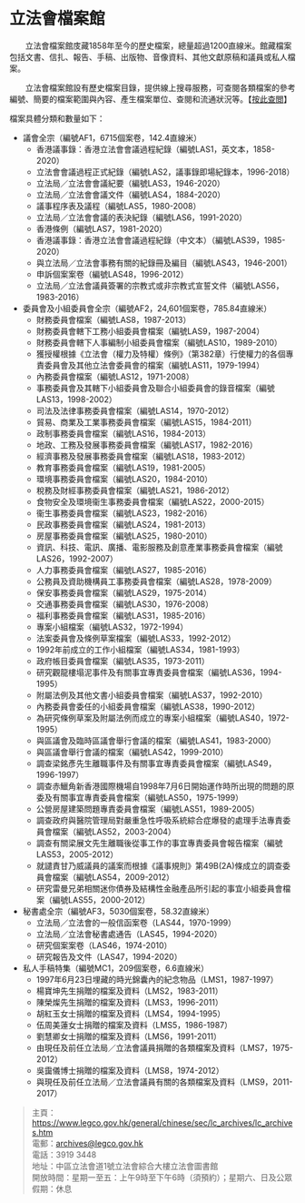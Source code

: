 # 立法會檔案館

　　立法會檔案館庋藏1858年至今的歷史檔案，總量超過1200直線米。館藏檔案包括文書、信扎、報告、手稿、出版物、音像資料、其他文獻原稿和議員或私人檔案。

　　立法會檔案館設有歷史檔案目錄，提供線上搜尋服務，可查閱各類檔案的參考編號、簡要的檔案範圍與內容、產生檔案單位、查閱和流通狀況等。【[按此查閲](https://eams.legco.gov.hk/index.aspx?language=zh-TW "CAROL")】

檔案具體分類和數量如下：
- 議會全宗（編號AF1，6715個案卷，142.4直線米）
  - 香港議事錄：香港立法會會議過程紀錄（編號LAS1，英文本，1858-2020）
  - 立法會會議過程正式紀錄（編號LAS2，議事錄即場紀錄本，1996-2018） 
  - 立法局／立法會會議紀要（編號LAS3，1946-2020）
  - 立法局／立法會會議文件（編號LAS4，1884-2020）
  - 議事程序表及議程（編號LAS5，1980-2008）
  - 立法局／立法會會議的表決紀錄（編號LAS6，1991-2020）
  - 香港條例（編號LAS7，1981-2020）
  - 香港議事錄：香港立法會會議過程紀錄（中文本）（編號LAS39，1985-2020）
  - 與立法局／立法會事務有關的紀錄冊及編目（編號LAS43，1946-2001）
  - 申訴個案案卷（編號LAS48，1996-2012）
  - 立法局／立法會議員簽署的宗教式或非宗教式宣誓文件（編號LAS56，1983-2016）
- 委員會及小組委員會全宗（編號AF2，24,601個案卷，785.84直線米）
  - 財務委員會檔案（編號LAS8，1987-2013）
  - 財務委員會轄下工務小組委員會檔案（編號LAS9，1987-2004）
  - 財務委員會轄下人事編制小組委員會檔案（編號LAS10，1989-2010）
  - 獲授權根據《立法會（權力及特權）條例》（第382章）行使權力的各個專責委員會及其他立法會委員會的檔案（編號LAS11，1979-1994）
  - 內務委員會檔案（編號LAS12，1971-2008）
  - 事務委員會及其轄下小組委員會及聯合小組委員會的錄音檔案（編號LAS13，1998-2002）
  - 司法及法律事務委員會檔案（編號LAS14，1970-2012）
  - 貿易、商業及工業事務委員會檔案（編號LAS15，1984-2011）
  - 政制事務委員會檔案（編號LAS16，1984-2013）
  - 地政、工務及發展事務委員會檔案（編號LAS17，1982-2016）
  - 經濟事務及發展事務委員會檔案（編號LAS18，1983-2012）
  - 教育事務委員會檔案（編號LAS19，1981-2005）
  - 環境事務委員會檔案（編號LAS20，1984-2010）
  - 稅務及財經事務委員會檔案（編號LAS21，1986-2012）
  - 食物安全及環境衞生事務委員會檔案（編號LAS22，2000-2015）
  - 衞生事務委員會檔案（編號LAS23，1982-2016）
  - 民政事務委員會檔案（編號LAS24，1981-2013）
  - 房屋事務委員會檔案（編號LAS25，1980-2010）
  - 資訊、科技、電訊、廣播、電影服務及創意產業事務委員會檔案（編號LAS26，1992-2007）
  - 人力事務委員會檔案（編號LAS27，1985-2016）
  - 公務員及資助機構員工事務委員會檔案（編號LAS28，1978-2009）
  - 保安事務委員會檔案（編號LAS29，1975-2014）
  - 交通事務委員會檔案（編號LAS30，1976-2008）
  - 福利事務委員會檔案（編號LAS31，1985-2016）
  - 專案小組檔案（編號LAS32，1972-1994）
  - 法案委員會及條例草案檔案（編號LAS33，1992-2012）
  - 1992年前成立的工作小組檔案（編號LAS34，1981-1993）
  - 政府帳目委員會檔案（編號LAS35，1973-2011）
  - 研究觀龍樓塌泥事件及有關事宜專責委員會檔案（編號LAS36，1994-1995）
  - 附屬法例及其他文書小組委員會檔案（編號LAS37，1992-2010）
  - 內務委員會委任的小組委員會檔案（編號LAS38，1990-2012）
  - 為研究條例草案及附屬法例而成立的專案小組檔案（編號LAS40，1972-1995）
  - 與區議會及臨時區議會舉行會議的檔案（編號LAS41，1983-2000）
  - 與區議會舉行會議的檔案（編號LAS42，1999-2010）
  - 調查梁銘彥先生離職事件及有關事宜專責委員會檔案（編號LAS49，1996-1997）
  - 調查赤鱲角新香港國際機場自1998年7月6日開始運作時所出現的問題的原委及有關事宜專責委員會檔案（編號LAS50，1975-1999）
  - 公營房屋建築問題專責委員會檔案（編號LAS51，1989-2005）
  - 調查政府與醫院管理局對嚴重急性呼吸系統綜合症爆發的處理手法專責委員會檔案（編號LAS52，2003-2004）
  - 調查有關梁展文先生離職後從事工作的事宜專責委員會報告檔案（編號LAS53，2005-2012）
  - 就譴責甘乃威議員的議案而根據《議事規則》第49B(2A)條成立的調查委員會檔案（編號LAS54，2009-2012）
  - 研究雷曼兄弟相關迷你債券及結構性金融產品所引起的事宜小組委員會檔案（編號LAS55，2000-2012）
- 秘書處全宗（編號AF3，5030個案卷，58.32直線米）
  - 立法局／立法會的一般信函案卷（LAS44，1970-1999）
  - 立法局／立法會秘書處通告（LAS45，1994-2020）
  - 研究個案案卷（LAS46，1974-2010）
  - 研究報告及文件（LAS47，1994-2020）
- 私人手稿特集（編號MC1，209個案卷，6.6直線米）
  - 1997年6月23日埋藏的時光錦囊內的紀念物品（LMS1，1987-1997）
  - 楊寶坤先生捐贈的檔案及資料（LMS2，1983-2011）
  - 陳榮燦先生捐贈的檔案及資料（LMS3，1996-2011）
  - 胡紅玉女士捐贈的檔案及資料（LMS4，1994-1995）
  - 伍周美蓮女士捐贈的檔案及資料（LMS5，1986-1987）
  - 劉慧卿女士捐贈的檔案及資料（LMS6，1991-2011）
  - 由現任及前任立法局／立法會議員捐贈的各類檔案及資料（LMS7，1975-2012）
  - 吳靄儀博士捐贈的檔案及資料（LMS8，1974-2012）
  - 與現任及前任立法局／立法會議員有關的各類檔案及資料（LMS9，2011-2017）

> 主頁：<https://www.legco.gov.hk/general/chinese/sec/lc_archives/lc_archives.htm>  
> 電郵：<archives@legco.gov.hk>  
> 電話：3919 3448  
> 地址：中區立法會道1號立法會綜合大樓立法會圖書館  
> 開放時間：星期一至五：上午9時至下午6時（須預約）；星期六、日及公眾假期：休息